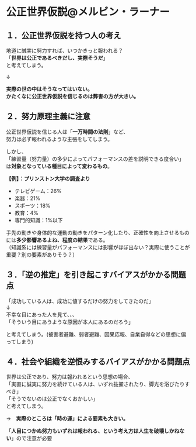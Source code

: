 # 公正世界仮説@メルビン・ラーナー

## １．公正世界仮説を持つ人の考え

地道に誠実に努力すれば、いつかきっと報われる？  
「**世界は公正であるべきだし、実際そうだ**」  
と考えてしまう。

↓

**実際の世の中はそうなってはいない。**  
**かたくなに公正世界仮説を信じるのは弊害の方が大きい。**


## ２．努力原理主義に注意

公正世界仮説を信じる人は「**一万時間の法則**」など、  
努力は必ず報われるような主張をしてしまう。

しかし、  
「練習量（努力量）の多少によってパフォーマンスの差を説明できる度合い」  
は**対象となっている種目によって変わるもの**。

**【例】：プリンストン大学の調査より**

- テレビゲーム：26%
- 楽器：21%
- スポーツ：18%
- 教育：4%
- 専門的知識：1%以下

手先の動きや身体的な運動の動きをパターン化したり、正確性を向上させるものには**多少影響あるよね、程度の結果**である。  
（知識系には練習量がパフォーマンスには影響がほぼ出ない？実際に使うことが重要？別の要素がありそう？）


## ３．「逆の推定」を引き起こすバイアスがかかる問題点

「成功している人は、成功に値するだけの努力をしてきたのだ」  
↓  
不幸な目にあった人を見て、、、  
「そういう目にあうような原因が本人にあるのだろう」  

と考えてしまう。(被害者避難、弱者避難、因果応報、自業自得などの思想に偏ってしまう)


## ４．社会や組織を逆恨みするバイアスがかかる問題点

世界は公正であり、努力は報われるという思想の場合、  
「実直に誠実に努力を続けている人は、いずれ抜擢されたり、脚光を浴びたりすべき」  
「そうでないのは公正でなくおかしい」  
と考えてしまう。

→　**実際のところは「時の運」による要素も大きい。**

「**人目につかぬ努力もいずれは報われる、という考え方は人生を破壊しかねない**」ので注意が必要




